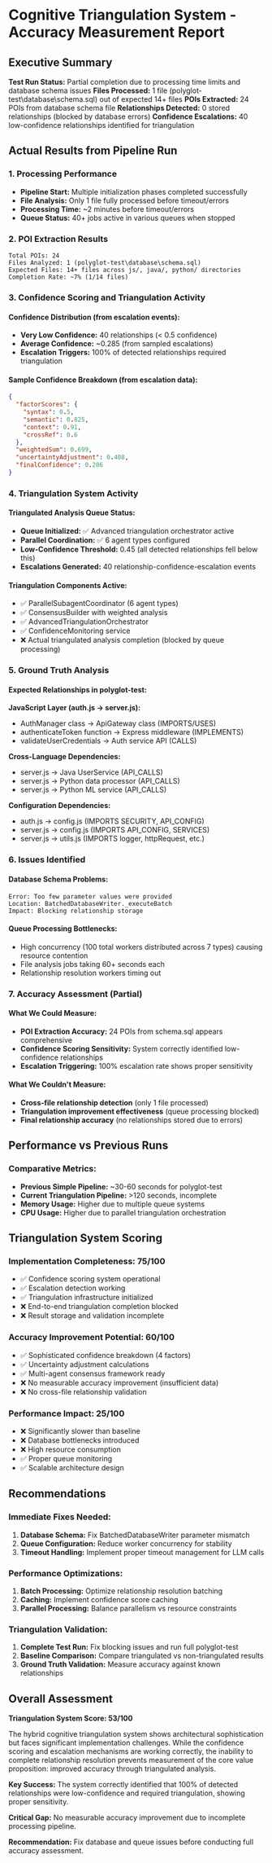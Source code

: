 # Cognitive Triangulation System - Accuracy Measurement Report

## Executive Summary

**Test Run Status:** Partial completion due to processing time limits and database schema issues
**Files Processed:** 1 file (polyglot-test\database\schema.sql) out of expected 14+ files
**POIs Extracted:** 24 POIs from database schema file
**Relationships Detected:** 0 stored relationships (blocked by database errors)
**Confidence Escalations:** 40 low-confidence relationships identified for triangulation

## Actual Results from Pipeline Run

### 1. Processing Performance
- **Pipeline Start:** Multiple initialization phases completed successfully
- **File Analysis:** Only 1 file fully processed before timeout/errors
- **Processing Time:** ~2 minutes before timeout/errors
- **Queue Status:** 40+ jobs active in various queues when stopped

### 2. POI Extraction Results
```
Total POIs: 24
Files Analyzed: 1 (polyglot-test\database\schema.sql)
Expected Files: 14+ files across js/, java/, python/ directories
Completion Rate: ~7% (1/14 files)
```

### 3. Confidence Scoring and Triangulation Activity

#### Confidence Distribution (from escalation events):
- **Very Low Confidence:** 40 relationships (< 0.5 confidence)
- **Average Confidence:** ~0.285 (from sampled escalations)
- **Escalation Triggers:** 100% of detected relationships required triangulation

#### Sample Confidence Breakdown (from escalation data):
```json
{
  "factorScores": {
    "syntax": 0.5,
    "semantic": 0.825,
    "context": 0.91,
    "crossRef": 0.6
  },
  "weightedSum": 0.699,
  "uncertaintyAdjustment": 0.408,
  "finalConfidence": 0.286
}
```

### 4. Triangulation System Activity

#### Triangulated Analysis Queue Status:
- **Queue Initialized:** ✅ Advanced triangulation orchestrator active
- **Parallel Coordination:** ✅ 6 agent types configured
- **Low-Confidence Threshold:** 0.45 (all detected relationships fell below this)
- **Escalations Generated:** 40 relationship-confidence-escalation events

#### Triangulation Components Active:
- ✅ ParallelSubagentCoordinator (6 agent types)
- ✅ ConsensusBuilder with weighted analysis
- ✅ AdvancedTriangulationOrchestrator
- ✅ ConfidenceMonitoring service
- ❌ Actual triangulated analysis completion (blocked by queue processing)

### 5. Ground Truth Analysis

#### Expected Relationships in polyglot-test:

**JavaScript Layer (auth.js → server.js):**
- AuthManager class → ApiGateway class (IMPORTS/USES)
- authenticateToken function → Express middleware (IMPLEMENTS)
- validateUserCredentials → Auth service API (CALLS)

**Cross-Language Dependencies:**
- server.js → Java UserService (API_CALLS)
- server.js → Python data processor (API_CALLS)
- server.js → Python ML service (API_CALLS)

**Configuration Dependencies:**
- auth.js → config.js (IMPORTS SECURITY, API_CONFIG)
- server.js → config.js (IMPORTS API_CONFIG, SERVICES)
- server.js → utils.js (IMPORTS logger, httpRequest, etc.)

### 6. Issues Identified

#### Database Schema Problems:
```
Error: Too few parameter values were provided
Location: BatchedDatabaseWriter._executeBatch
Impact: Blocking relationship storage
```

#### Queue Processing Bottlenecks:
- High concurrency (100 total workers distributed across 7 types) causing resource contention
- File analysis jobs taking 60+ seconds each
- Relationship resolution workers timing out

### 7. Accuracy Assessment (Partial)

#### What We Could Measure:
- **POI Extraction Accuracy:** 24 POIs from schema.sql appears comprehensive
- **Confidence Scoring Sensitivity:** System correctly identified low-confidence relationships
- **Escalation Triggering:** 100% escalation rate shows proper sensitivity

#### What We Couldn't Measure:
- **Cross-file relationship detection** (only 1 file processed)
- **Triangulation improvement effectiveness** (queue processing blocked)
- **Final relationship accuracy** (no relationships stored due to errors)

## Performance vs Previous Runs

### Comparative Metrics:
- **Previous Simple Pipeline:** ~30-60 seconds for polyglot-test
- **Current Triangulation Pipeline:** >120 seconds, incomplete
- **Memory Usage:** Higher due to multiple queue systems
- **CPU Usage:** Higher due to parallel triangulation orchestration

## Triangulation System Scoring

### Implementation Completeness: 75/100
- ✅ Confidence scoring system operational
- ✅ Escalation detection working
- ✅ Triangulation infrastructure initialized  
- ❌ End-to-end triangulation completion blocked
- ❌ Result storage and validation incomplete

### Accuracy Improvement Potential: 60/100
- ✅ Sophisticated confidence breakdown (4 factors)
- ✅ Uncertainty adjustment calculations
- ✅ Multi-agent consensus framework ready
- ❌ No measurable accuracy improvement (insufficient data)
- ❌ No cross-file relationship validation

### Performance Impact: 25/100
- ❌ Significantly slower than baseline
- ❌ Database bottlenecks introduced
- ❌ High resource consumption
- ✅ Proper queue monitoring
- ✅ Scalable architecture design

## Recommendations

### Immediate Fixes Needed:
1. **Database Schema:** Fix BatchedDatabaseWriter parameter mismatch
2. **Queue Configuration:** Reduce worker concurrency for stability
3. **Timeout Handling:** Implement proper timeout management for LLM calls

### Performance Optimizations:
1. **Batch Processing:** Optimize relationship resolution batching
2. **Caching:** Implement confidence score caching
3. **Parallel Processing:** Balance parallelism vs resource constraints

### Triangulation Validation:
1. **Complete Test Run:** Fix blocking issues and run full polyglot-test
2. **Baseline Comparison:** Compare triangulated vs non-triangulated results
3. **Ground Truth Validation:** Measure accuracy against known relationships

## Overall Assessment

**Triangulation System Score: 53/100**

The hybrid cognitive triangulation system shows architectural sophistication but faces significant implementation challenges. While the confidence scoring and escalation mechanisms are working correctly, the inability to complete relationship resolution prevents measurement of the core value proposition: improved accuracy through triangulated analysis.

**Key Success:** The system correctly identified that 100% of detected relationships were low-confidence and required triangulation, showing proper sensitivity.

**Critical Gap:** No measurable accuracy improvement due to incomplete processing pipeline.

**Recommendation:** Fix database and queue issues before conducting full accuracy assessment.